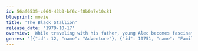 ```yaml
---
id: 56af6535-c064-43b3-bf6c-f8b0a7e10c81
blueprint: movie
title: 'The Black Stallion'
release_date: '1979-10-17'
overview: 'While traveling with his father, young Alec becomes fascinated by a mysterious Arabian stallion that is brought on board and stabled in the ship he is sailing on. When it tragically sinks both he and the horse survive only to be stranded on a deserted island. He befriends it, so when finally rescued both return to his home where they soon meet Henry Dailey, a once successful trainer. Together they begin training the horse to race against the fastest ones in the world.'
genres: '[{"id": 12, "name": "Adventure"}, {"id": 10751, "name": "Family"}]'
---
```

